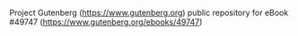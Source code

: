 Project Gutenberg (https://www.gutenberg.org) public repository for eBook #49747 (https://www.gutenberg.org/ebooks/49747)
